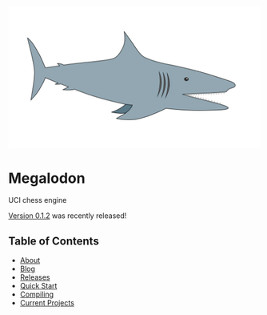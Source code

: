 ![logo](https://raw.githubusercontent.com/HuangPatrick16777216/megalodon/main/logo/logo_widescreen_light.png)

# Megalodon

UCI chess engine

[Version 0.1.2][latest] was recently released!

## Table of Contents

* [About][about]
* [Blog][blog]
* [Releases][releases]
* [Quick Start][quickstart]
* [Compiling][compiling]
* [Current Projects][projects]

[latest]: https://github.com/HuangPatrick16777216/megalodon/releases/latest
[about]: https://huangpatrick16777216.github.io/megalodon/about
[blog]: https://huangpatrick16777216.github.io/megalodon/blog
[releases]: https://huangpatrick16777216.github.io/megalodon/releases
[quickstart]: https://huangpatrick16777216.github.io/megalodon/quick-start
[compiling]: https://huangpatrick16777216.github.io/megalodon/compiling
[projects]: https://huangpatrick16777216.github.io/megalodon/projects
